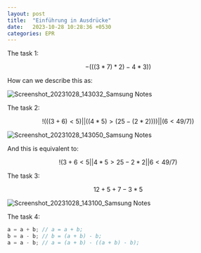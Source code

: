 ```yaml
---
layout: post
title:  "Einführung in Ausdrücke"
date:   2023-10-28 10:28:36 +0530
categories: EPR
---
```

The task 1:

$$-(((3 * 7) * 2) - 4 * 3))$$

How can we describe this as:

![Screenshot_20231028_143032_Samsung Notes](https://github.com/jayIsThere/jayIsThere.github.io/assets/149234876/61e03287-6bf1-409f-94bc-e70aa3c17d23)

The task 2:

$$!(((3 + 6) < 5) || ((4 * 5) > (25 - (2 * 2)))) || (6 < 49 / 7))$$

![Screenshot_20231028_143050_Samsung Notes](https://github.com/jayIsThere/jayIsThere.github.io/assets/149234876/9257da64-999f-4653-8d92-110f6eb426a9)

And this is equivalent to:

$$!(3 + 6 < 5 || 4 * 5 > 25 - 2 * 2 || 6 < 49 / 7)$$

The task 3:

$$12 + 5 + 7 - 3 * 5$$

![Screenshot_20231028_143100_Samsung Notes](https://github.com/jayIsThere/jayIsThere.github.io/assets/149234876/88f6b2ef-53d5-474c-ad56-07c0e7aa23ea)

The task 4:

```java
a = a + b; // a = a + b;
b = a - b; // b = (a + b) - b;
a = a - b; // a = (a + b) - ((a + b) - b);
```

